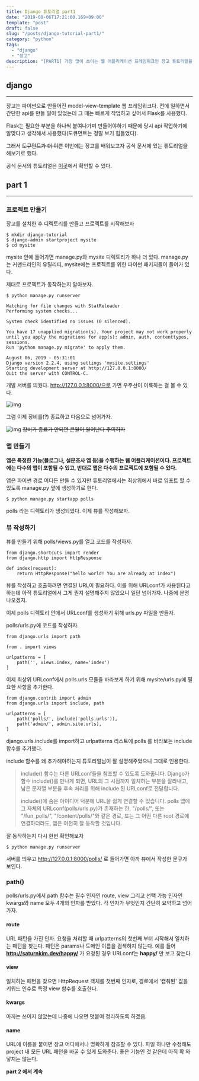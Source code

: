 ```yaml
---
title: Django 튜토리얼 part1 
date: "2019-08-06T17:21:00.169+09:00"
template: "post"
draft: false
slug: "/posts/django-tutorial-part1/"
category: "python"
tags:
  - "django"
  - "장고"
description: "[PART1] 가장 많이 쓰이는 웹 어플리케이션 프레임워크인 장고 튜토리얼을 해보자"
---
```



## django
---
장고는 파이썬으로 만들어진 model-view-template 웹 프레임워크다. 전에 일하면서 간단한 api를 만들 일이 있었는데 그 때는 빠르게 작업하고 싶어서 Flask를 사용했다.

Flask는 필요한 부분을 하나씩 붙여나가며 만들어야하기 때문에 당시 api 작업하기에 알맞다고 생각해서 사용했다(도큐먼트는 정말 보기 힘들었다).

그래서 ~~도큐먼트가 더 이쁜~~ 이번에는 장고를 배워보고자 공식 문서에 있는 튜토리얼을 해보기로 했다.

공식 문서의 튜토리얼은 [이곳](https://docs.djangoproject.com/ko/2.2/intro/tutorial01/)에서 확인할 수 있다.


## part 1
---

### 프로젝트 만들기

장고를 설치한 후 디렉토리를 만들고 프로젝트를 시작해보자

```
$ mkdir django-tutorial
$ django-admin startproject mysite
$ cd mysite
```

mysite 안에 들어가면 manage.py와 mysite 디렉토리가 하나 더 있다.
manage.py는 커맨드라인의 유틸리티, mysite에는 프로젝트를 위한 파이썬 패키지들이 들어가 있다.

제대로 프로젝트가 동작하는지 알아보자.

```
$ python manage.py runserver
```

```
Watching for file changes with StatReloader
Performing system checks...

System check identified no issues (0 silenced).

You have 17 unapplied migration(s). Your project may not work properly until you apply the migrations for app(s): admin, auth, contenttypes, sessions.
Run 'python manage.py migrate' to apply them.

August 06, 2019 - 05:31:01
Django version 2.2.4, using settings 'mysite.settings'
Starting development server at http://127.0.0.1:8000/
Quit the server with CONTROL-C.
```

개발 서버를 띄웠다.
http://127.0.0.1:8000/으로 가면 우주선이 이륙하는 걸 볼 수 있다.

![img](/media/runserver.png)

그럼 이제 장비를(?) 종료하고 다음으로 넘어가자.

![img](/media/stop_it.jpg)
~~장비가 종료가 안되면 큰일이 일어난다 주의하자~~

### 앱 만들기

**앱은 특정한 기능(블로그나, 설문조사 앱 등)을 수행하는 웹 어플리케이션이다. 프로젝트에는 다수의 앱이 포함될 수 있고, 반대로 앱은 다수의 프로젝트에 포함될 수 있다.**

앱은 파이썬 경로 어디든 만들 수 있지만 튜토리얼에서는 최상위에서 바로 임포트 할 수 있도록 manage.py 옆에 생성하기로 한다.

```
$ python manage.py startapp polls
```

polls 라는 디렉토리가 생성되었다. 이제 뷰를 작성해보자.

### 뷰 작성하기

뷰를 만들기 위해 polls/views.py를 열고 코드를 작성하자.

```
from django.shortcuts import render
from django.http import HttpResponse

def index(request):
    return HttpResponse("hello world! You are already at index")
```

뷰를 작성하고 호출하려면 연결된 URL이 필요하다. 이를 위해 URLconf가 사용된다고 하는데 아직 튜토리얼에서 그게 뭔지 설명해주지 않았으니 일단 넘어가자. 나중에 분명 나오겠지.

이제 polls 디렉토리 안에서 URLconf를 생성하기 위해 urls.py 파일을 만들자.

polls/urls.py에 코드를 작성하자.

```
from django.urls import path

from . import views

urlpatterns = [
    path('', views.index, name='index')
]
```

이제 최상위 URLconf에서 polls.urls 모듈을 바라보게 하기 위해 mysite/urls.py에 필요한 사항을 추가한다.

```
from django.contrib import admin
from django.urls import include, path

urlpatterns = [
    path('polls/', include('polls.urls')),
    path('admin/', admin.site.urls),
]
```

django.urls.include를 import하고 urlpatterns 리스트에 polls 를 바라보는 include 함수를 추가했다.

include 함수를 왜 추가해야하는지 튜토리얼님이 잘 설명해주었으니 그대로 인용한다.

> include() 함수는 다른 URLconf들을 참조할 수 있도록 도와줍니다. Django가 함수 include()를 만나게 되면, URL의 그 시점까지 일치하는 부분을 잘라내고, 남은 문자열 부분을 후속 처리를 위해 include 된 URLconf로 전달합니다.
>
>include()에 숨은 아이디어 덕분에 URL을 쉽게 연결할 수 있습니다. polls 앱에 그 자체의 URLconf(polls/urls.py)가 존재하는 한, "/polls/", 또는 "/fun_polls/", "/content/polls/"와 같은 경로, 또는 그 어떤 다른 root 경로에 연결하더라도, 앱은 여전히 잘 동작할 것입니다.

잘 동작하는지 다시 한번 확인해보자

```
$ python manage.py runserver
```

서버를 띄우고 http://127.0.0.1:8000/polls/ 로 들어가면 아까 뷰에서 작성한 문구가 보인다.

### path()

polls/urls.py에서 path 함수는 필수 인자인 route, view 그리고 선택 가능 인자인 kwargs와 name 모두 4개의 인자를 받았다. 각 인자가 무엇인지 간단히 요약하고 넘어가자.

#### route
URL 패턴을 가진 인자. 요청을 처리할 때 urlpatterns의 첫번째 부터 시작해서 일치하는 패턴을 찾는다. 패턴은 params나 도메인 이름을 검색하지 않는다.
예를 들어 **http://saturnkim.dev/happy/** 가 요청된 경우 URLconf는 **happy/** 만 보고 찾는다.

#### view
일치하는 패턴을 찾으면 HttpRequest 객체를 첫번째 인자로, 경로에서 '캡춰된' 값을 키워드 인수로 특정 view 함수를 호출한다.

#### kwargs
아까는 쓰이지 않았는데 나중에 나오면 덧붙여 정리하도록 하겠음.

#### name
URL에 이름을 붙이면 장고 어디에서나 명확하게 참조할 수 있다. 파일 하나만 수정해도 project 내 모든 URL 패턴을 바꿀 수 있게 도와준다.
좋은 기능인 것 같은데 아직 확 와닿지는 않는다.



**part 2 에서 계속**
